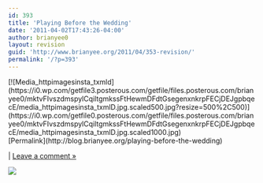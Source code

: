 ```yaml
---
id: 393
title: 'Playing Before the Wedding'
date: '2011-04-02T17:43:26-04:00'
author: brianyee0
layout: revision
guid: 'http://www.brianyee.org/2011/04/353-revision/'
permalink: '/?p=393'
---
```


 [](http://instagr.am/p/Cxdk-/)

<div class="p_embed p_image_embed">[![Media_httpimagesinsta_txmld](https://i0.wp.com/getfile3.posterous.com/getfile/files.posterous.com/brianyee0/mktvFIvszdmspylCqiltgmkssFtHewmDFdtGsegenxnkrpFECjDEJgpbqecE/media_httpimagesinsta_txmlD.jpg.scaled500.jpg?resize=500%2C500)](https://i0.wp.com/getfile0.posterous.com/getfile/files.posterous.com/brianyee0/mktvFIvszdmspylCqiltgmkssFtHewmDFdtGsegenxnkrpFECjDEJgpbqecE/media_httpimagesinsta_txmlD.jpg.scaled1000.jpg)</div>[Permalink](http://blog.brianyee.org/playing-before-the-wedding)

 | [Leave a comment »](http://blog.brianyee.org/playing-before-the-wedding#comment)

![](http://feeds.feedburner.com/~r/brianyee/LmTz/~4/wYCs2E-hSGA)